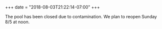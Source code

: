 +++
date = "2018-08-03T21:22:14-07:00"
+++

The pool has been closed due to contamination. We plan to reopen Sunday 8/5 at noon.
